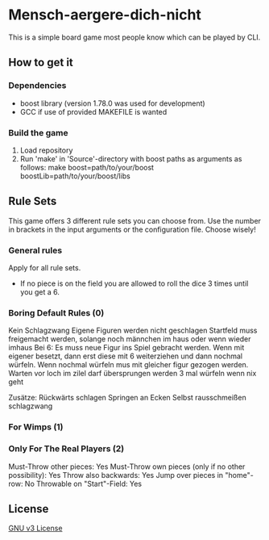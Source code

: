 # Mensch-aergere-dich-nicht
This is a simple board game most people know which can be played by CLI.
## How to get it
### Dependencies
- boost library (version 1.78.0 was used for development)
- GCC if use of provided MAKEFILE is wanted
### Build the game
1. Load repository
2. Run 'make' in 'Source'-directory with boost paths as arguments as follows: make boost=path/to/your/boost boostLib=path/to/your/boost/libs
## Rule Sets
This game offers 3 different rule sets you can choose from. Use the number in brackets in the input arguments or the configuration file.
Choose wisely!
### General rules
Apply for all rule sets.
- If no piece is on the field you are allowed to roll the dice 3 times until you get a 6.
### Boring Default Rules (0)
Kein Schlagzwang
Eigene Figuren werden nicht geschlagen
Startfeld muss freigemacht werden, solange noch männchen im haus oder wenn wieder imhaus
Bei 6: Es muss neue Figur ins Spiel gebracht werden. Wenn mit eigener besetzt, dann erst diese mit 6 weiterziehen und dann nochmal würfeln. Wenn nochmal würfeln mus mit gleicher figur gezogen werden.
Warten vor loch
im zilel darf übersprungen werden
3 mal würfeln wenn nix geht

Zusätze:
Rückwärts schlagen
Springen an Ecken
Selbst rausschmeißen
schlagzwang
### For Wimps (1)
### Only For The Real Players (2)
Must-Throw other pieces: Yes
Must-Throw own pieces (only if no other possibility): Yes
Throw also backwards: Yes
Jump over pieces in "home"-row: No
Throwable on "Start"-Field: Yes
## License
[GNU v3 License](https://raw.githubusercontent.com/JohnCoates/Aerial/master/LICENSE)
